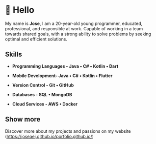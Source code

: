 # 👋 Hello

My name is **Jose**, I am a 20-year-old young programmer, educated, professional, and responsible at work. Capable of working in a team towards shared goals, with a strong ability to solve problems by seeking optimal and efficient solutions.

## Skills

- **Programming Languages - Java • C# • Kotlin • Dart**

- **Mobile Development- Java • C# • Kotlin • Flutter**

- **Version Control - Git • GitHub**

- **Databases - SQL • MongoDB**

- **Cloud Services - AWS • Docker**

## Show more

Discover more about my projects and passions on my website (https://joseaej.github.io/porfolio.github.io/)

